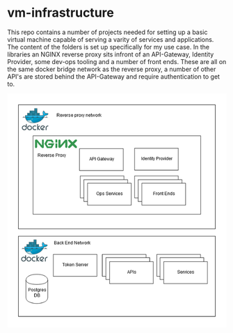 # vm-infrastructure

This repo contains a number of projects needed for setting up a basic virtual machine capable of serving a varity of services and applications. The content of the folders is set up specifically for my use case. In the libraries an NGINX reverse proxy sits infront of an API-Gateway, Identity Provider, some dev-ops tooling and a number of front ends. These are all on the same docker bridge network as the reverse proxy, a number of other API's are stored behind the API-Gateway and require authentication to get to.

<p align="center">
  <img src="./docs/infrastructure-diagram.png" alt="A diagram showing the infrastructure of the VM"/>
</p>
